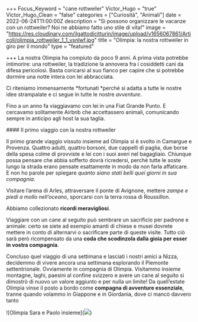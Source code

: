 +++
Focus_Keyword = "cane rottweiler"
Victor_Hugo = "true"
Victor_Hugo_Clean = "false"
categories = ["Curiosità", "Animali"]
date = 2022-06-24T11:00:00Z
description = "Si possono organizzare le vacanze con un rottweiler? Noi ne abbiamo fatto uno stile di vita!"
image = "https://res.cloudinary.com/ilgattodicitturin/image/upload/v1656067861/Articoli/olimpia_rottweiler_1_1_vsnlwf.jpg"
title = "Olimpia: la nostra rottweiler in giro per il mondo"
type = "featured"

+++
La nostra Olimpia ha compiuto da poco 9 anni. A prima vista potrebbe intimorire: una rottweiler, la tradizione la annovera fra i cosiddetti cani da difesa pericolosi. Basta coricarsi al suo fianco per capire che si potrebbe dormire una notte intera con lei abbracciata. 

Ci riteniamo immensamente *fortunati *perché si adatta a tutte le nostre idee strampalate e ci segue in tutte le nostre *avventure*. 

Fino a un anno fa viaggiavamo con lei in una Fiat Grande Punto. E cercavamo solitamente Airbnb che accettassero animali, comunicando sempre in anticipo agli host la sua taglia.

\#### Il primo viaggio con la nostra rottweiler

Il primo grande viaggio vissuto insieme ad Olimpia si è svolto in Camargue e Provenza. Quattro adulti, quattro borsoni, due cappelli di paglia, due borse della spesa colme di provviste e lei con i suoi averi nel bagagliaio. Chiunque possa pensare che abbia sofferto dovrà ricredersi, perché tutte le soste lungo la strada erano pensate esattamente in modo da non farla affaticare. E non ho parole per spiegare *quanto siano stati belli quei giorni in sua compagnia*. 

Visitare l’arena di Arles, attraversare il ponte di Avignone, mettere *zampe e piedi a mollo nell’oceano*, sporcarsi con la terra rossa di Roussillon. 

Abbiamo collezionato **ricordi meravigliosi**. 

Viaggiare con un cane al seguito può sembrare un sacrificio per padrone e animale: certo se siete ad esempio amanti di chiese e musei dovrete mettere in conto di alternarvi o sacrificare parte di queste visite. Tutto ciò sarà però ricompensato da una **coda che scodinzola dalla gioia per esser in vostra compagnia**. 

Concluso quel viaggio di una settimana e lasciati i nostri amici a Nizza, decidemmo di vivere ancora una settimana esplorando il Piemonte settentrionale. Ovviamente in compagnia di Olimpia. Visitammo insieme montagne, laghi, paesini al confine svizzero e avere un cane al seguito si dimostrò di nuovo un valore aggiunto e per nulla un limite! Da quell’estate Olimpia vinse il posto a bordo come **compagna di avventure essenziale**, tranne quando volammo in Giappone e in Giordania, dove ci mancò davvero tanto

!\[Olimpia Sara e Paolo insieme\](![](https://res.cloudinary.com/ilgattodicitturin/image/upload/v1655735456/Articoli/la_nostra_rottweiler_in_giro_per_il_mondo_1.2_osnnun.jpg))